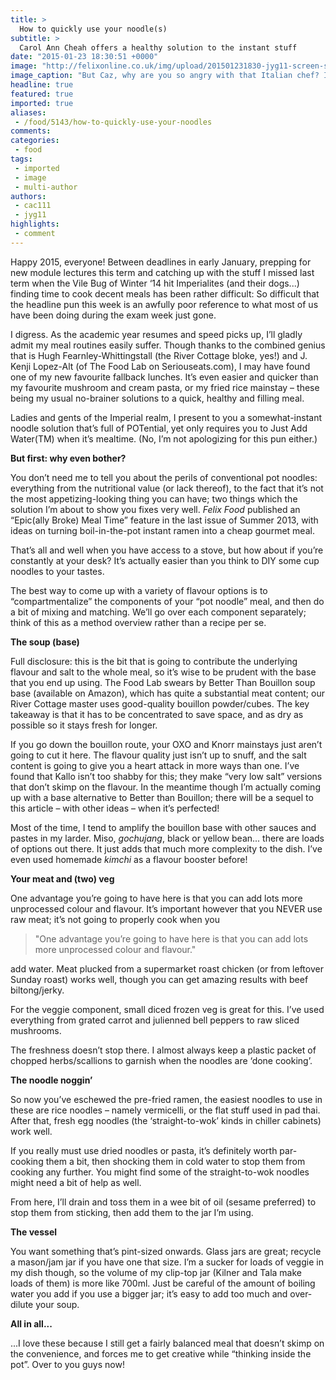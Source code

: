 ```yaml
---
title: >
  How to quickly use your noodle(s)
subtitle: >
  Carol Ann Cheah offers a healthy solution to the instant stuff
date: "2015-01-23 18:30:51 +0000"
image: "http://felixonline.co.uk/img/upload/201501231830-jyg11-screen-shot-2015-01-23-at-18.30.33.png"
image_caption: "But Caz, why are you so angry with that Italian chef? It's fusilli reasons."
headline: true
featured: true
imported: true
aliases:
 - /food/5143/how-to-quickly-use-your-noodles
comments:
categories:
 - food
tags:
 - imported
 - image
 - multi-author
authors:
 - cac111
 - jyg11
highlights:
 - comment
---
```


Happy 2015, everyone! Between deadlines in early January, prepping for new module lectures this term and catching up with the stuff I missed last term when the Vile Bug of Winter ‘14 hit Imperialites (and their dogs...) finding time to cook decent meals has been rather difficult: So difficult that the headline pun this week is an awfully poor reference to what most of us have been doing during the exam week just gone.

I digress. As the academic year resumes and speed picks up, I’ll gladly admit my meal routines easily suffer. Though thanks to the combined genius that is Hugh Fearnley-Whittingstall (the River Cottage bloke, yes!) and J. Kenji Lopez-Alt (of The Food Lab on Seriouseats.com), I may have found one of my new favourite fallback lunches. It’s even easier and quicker than my favourite mushroom and cream pasta, or my fried rice mainstay – these being my usual no-brainer solutions to a quick, healthy and filling meal.

Ladies and gents of the Imperial realm, I present to you a somewhat-instant noodle solution that’s full of POTential, yet only requires you to Just Add Water(TM) when it’s mealtime. (No, I’m not apologizing for this pun either.)

__But first: why even bother?__

You don’t need me to tell you about the perils of conventional pot noodles: everything from the nutritional value (or lack thereof), to the fact that it’s not the most appetizing-looking thing you can have; two things which the solution I’m about to show you fixes very well. _Felix Food_ published an “Epic(ally Broke) Meal Time” feature in the last issue of Summer 2013, with ideas on turning boil-in-the-pot instant ramen into a cheap gourmet meal.

That’s all and well when you have access to a stove, but how about if you’re constantly at your desk? It’s actually easier than you think to DIY some cup noodles to your tastes.

The best way to come up with a variety of flavour options is to “compartmentalize” the components of your “pot noodle” meal, and then do a bit of mixing and matching. We’ll go over each component separately; think of this as a method overview rather than a recipe per se.

__The soup (base)__

Full disclosure: this is the bit that is going to contribute the underlying flavour and salt to the whole meal, so it’s wise to be prudent with the base that you end up using. The Food Lab swears by Better Than Bouillon soup base (available on Amazon), which has quite a substantial meat content; our River Cottage master uses good-quality bouillon powder/cubes. The key takeaway is that it has to be concentrated to save space, and as dry as possible so it stays fresh for longer.

If you go down the bouillon route, your OXO and Knorr mainstays just aren’t going to cut it here. The flavour quality just isn’t up to snuff, and the salt content is going to give you a heart attack in more ways than one. I’ve found that Kallo isn’t too shabby for this; they make “very low salt” versions that don’t skimp on the flavour. In the meantime though I’m actually coming up with a base alternative to Better than Bouillon; there will be a sequel to this article – with other ideas – when it’s perfected!

Most of the time, I tend to amplify the bouillon base with other sauces and pastes in my larder. Miso, _gochujang_, black or yellow bean... there are loads of options out there. It just adds that much more complexity to the dish. I’ve even used homemade _kimchi_ as a flavour booster before!

__Your meat and (two) veg__

One advantage you’re going to have here is that you can add lots more unprocessed colour and flavour. It’s important however that you NEVER use raw meat; it’s not going to properly cook when you

> "One advantage you’re going to have here is that you can add lots more unprocessed colour and flavour."

add water. Meat plucked from a supermarket roast chicken (or from leftover Sunday roast) works well, though you can get amazing results with beef biltong/jerky.

For the veggie component, small diced frozen veg is great for this. I’ve used everything from grated carrot and julienned bell peppers to raw sliced mushrooms.

The freshness doesn’t stop there. I almost always keep a plastic packet of chopped herbs/scallions to garnish when the noodles are ‘done cooking’.

__The noodle noggin’__

So now you’ve eschewed the pre-fried ramen, the easiest noodles to use in these are rice noodles – namely vermicelli, or the flat stuff used in pad thai. After that, fresh egg noodles (the ‘straight-to-wok’ kinds in chiller cabinets) work well.

If you really must use dried noodles or pasta, it’s definitely worth par-cooking them a bit, then shocking them in cold water to stop them from cooking any further. You might find some of the straight-to-wok noodles might need a bit of help as well.

From here, I’ll drain and toss them in a wee bit of oil (sesame preferred) to stop them from sticking, then add them to the jar I’m using.

__The vessel__

You want something that’s pint-sized onwards. Glass jars are great; recycle a mason/jam jar if you have one that size. I’m a sucker for loads of veggie in my dish though, so the volume of my clip-top jar (Kilner and Tala make loads of them) is more like 700ml. Just be careful of the amount of boiling water you add if you use a bigger jar; it’s easy to add too much and over-dilute your soup.

__All in all...__

...I love these because I still get a fairly balanced meal that doesn’t skimp on the convenience, and forces me to get creative while “thinking inside the pot”. Over to you guys now!
